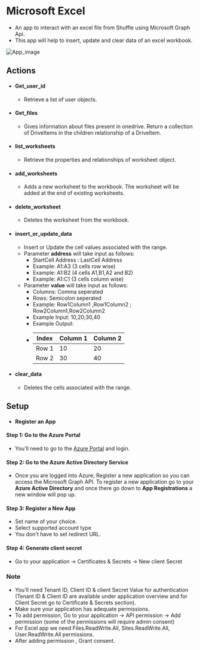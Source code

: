 # Microsoft Excel
- An app to interact with an excel file from Shuffle using Microsoft Graph Api.
- This app will help to insert, update and clear data of an excel workbook.

![App_image](https://github.com/Shuffle/python-apps/blob/master/microsoft-excel/1.0.0/Microsoft_excel.png?raw=true)

## Actions
- #### Get_user_id
    - Retrieve a list of user objects.  
- #### Get_files
    - Gives information about files present in onedrive. Return a collection of DriveItems in the children relationship of a DriveItem.
- #### list_worksheets
    - Retrieve the properties and relationships of worksheet object.    
- #### add_worksheets
    - Adds a new worksheet to the workbook. The worksheet will be added at the end of existing worksheets. 
- #### delete_worksheet
    - Deletes the worksheet from the workbook. 
- #### insert_or_update_data
    - Insert or Update the cell values associated with the range.
    - Parameter **address** will take input as follows: 
        - StartCell Address : LastCell Address
        -  Example: A1:A3 (3 cells row wise)
        -  Example: A1:B2 (4 cells A1,B1,A2 and B2)
        -  Example: A1:C1 (3 cells column wise)
    - Parameter **value** will take input as follows:
        - Columns: Comma seperated
        - Rows: Semicolon seperated
        - Example: Row1Column1 ,Row1Column2 ; Row2Column1,Row2Column2
        - Example Input: 10,20;30,40
        - Example Output:
        - | Index | Column 1 | Column 2 |
            |-----|--------|-------------|
            |Row 1| 10 | 20 |
            |Row 2| 30 | 40 |
- #### clear_data
    - Deletes the cells associated with the range.

## Setup

- #### Register an App
#### Step 1: Go to the Azure Portal

 - You'll need to go to the [Azure Portal](https://portal.azure.com/) and login.

#### Step 2: Go to the Azure Active Directory Service

- Once you are logged into Azure, Register a new application so you can access
the Microsoft Graph API. To register a new application go to your **Azure Active Directory**
and once there go down to **App Registrations** a new window will pop up.

#### Step 3: Register a New App
- Set name of your choice.
- Select supported account type
- You don't have to set redirect URL.

#### Step 4: Generate client secret
- Go to your application &#8594; Certificates & Secrets &#8594; New client Secret
### Note
- You'll need Tenant ID, Client ID & client Secret Value for authentication (Tenant ID & Client ID are available under application overview and for Client Secret  go to Certificate & Secrets section).
- Make sure your application has adequate permissions.
- To add permission, Go to your application &#8594; API permission &#8594; Add permission (some of the permissions will require admin consent)
- For Excel app we need Files.ReadWrite.All, Sites.ReadWrite.All, User.ReadWrite.All permissions.
- After adding permission , Grant consent.



